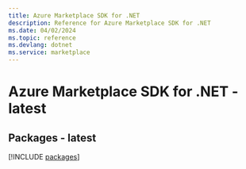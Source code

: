 ```yaml
---
title: Azure Marketplace SDK for .NET
description: Reference for Azure Marketplace SDK for .NET
ms.date: 04/02/2024
ms.topic: reference
ms.devlang: dotnet
ms.service: marketplace
---
```

# Azure Marketplace SDK for .NET - latest
## Packages - latest
[!INCLUDE [packages](marketplace-index.md)]